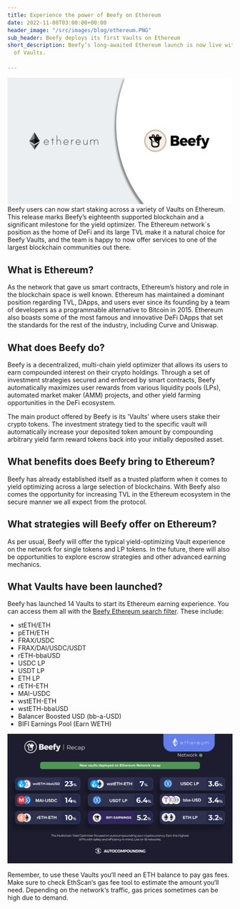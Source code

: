 ```yaml
---
title: Experience the power of Beefy on Ethereum
date: 2022-11-08T03:00:00+00:00
header_image: "/src/images/blog/ethereum.PNG"
sub_header: Beefy deploys its first Vaults on Ethereum
short_description: Beefy‘s long-awaited Ethereum launch is now live with a selection
  of Vaults.

---
```

![](/src/images/blog/53b4a3fe-f359-441f-a0c4-9bbde6c50dbb.png)  
Beefy users can now start staking across a variety of Vaults on Ethereum. This release marks Beefy’s eighteenth supported blockchain and a significant milestone for the yield optimizer. The Ethereum network´s position as the home of DeFi and its large TVL make it a natural choice for Beefy Vaults, and the team is happy to now offer services to one of the largest blockchain communities out there.

## What is Ethereum?

As the network that gave us smart contracts, Ethereum’s history and role in the blockchain space is well known. Ethereum has maintained a dominant position regarding TVL, DApps, and users ever since its founding by a team of developers as a programmable alternative to Bitcoin in 2015. Ethereum also boasts some of the most famous and innovative DeFi DApps that set the standards for the rest of the industry, including Curve and Uniswap.

## What does Beefy do?

Beefy is a decentralized, multi-chain yield optimizer that allows its users to earn compounded interest on their crypto holdings. Through a set of investment strategies secured and enforced by smart contracts, Beefy automatically maximizes user rewards from various liquidity pools (LPs),‌ ‌automated market maker (AMM) projects,‌ ‌and‌ ‌other yield‌ farming ‌opportunities in the DeFi ecosystem.

The main product offered by Beefy is its 'Vaults' where users stake their crypto tokens. The investment strategy tied to the specific vault will automatically increase your deposited token amount by compounding arbitrary yield farm reward tokens back into your initially deposited asset.

## What benefits does Beefy bring to Ethereum?

Beefy has already established itself as a trusted platform when it comes to yield optimizing across a large selection of blockchains. With Beefy also comes the opportunity for increasing TVL in the Ethereum ecosystem in the secure manner we all expect from the protocol.

## What strategies will Beefy offer on Ethereum?

As per usual, Beefy will offer the typical yield-optimizing Vault experience on the network for single tokens and LP tokens. In the future, there will also be opportunities to explore escrow strategies and other advanced earning mechanics.

## What Vaults have been launched?

Beefy has launched 14 Vaults to start its Ethereum earning experience. You can access them all with the [Beefy Ethereum search filter](https://app.beefy.com/). These include:

* stETH/ETH
* pETH/ETH
* FRAX/USDC
* FRAX/DAI/USDC/USDT
* rETH-bbaUSD
* USDC LP
* USDT LP
* ETH LP
* rETH-ETH
* MAI-USDC
* wstETH-ETH
* wstETH-bbaUSD
* Balancer Boosted USD (bb-a-USD)
* BIFI Earnings Pool (Earn WETH)

![](/src/images/blog/r5.PNG)

Remember, to use these Vaults you‘ll need an ETH balance to pay gas fees. Make sure to check EthScan‘s gas fee tool to estimate the amount you‘ll need. Depending on the network‘s traffic, gas prices sometimes can be high due to demand.